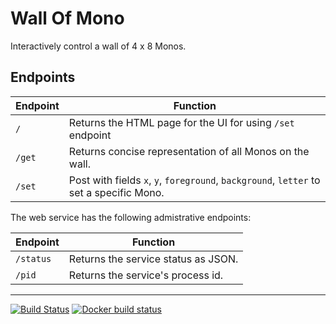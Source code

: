# Wall Of Mono

Interactively control a wall of 4 x 8 Monos.

## Endpoints

| Endpoint  | Function |
| --------- | -------- |
| `/`       | Returns the HTML page for the UI for using `/set` endpoint |
| `/get`    | Returns concise representation of all Monos on the wall. |
| `/set`    | Post with fields `x`, `y`, `foreground`, `background`, `letter` to set a specific Mono.  |

The web service has the following admistrative endpoints:

| Endpoint  | Function |
| --------- | -------- |
| `/status` | Returns the service status as JSON. |
| `/pid`    | Returns the service's process id.   |

----

[![Build Status](https://travis-ci.org/getopenmono/wall-of-mono.svg?branch=master)](https://travis-ci.org/getopenmono/wall-of-mono)
[![Docker build status](https://img.shields.io/docker/build/getopenmono/wall-of-mono.svg)](https://hub.docker.com/r/monolit/wall-of-mono/builds/)
